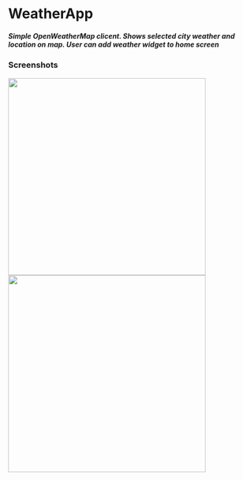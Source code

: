 # WeatherApp
##### Simple OpenWeatherMap clicent. Shows selected city weather and location on map. User can add weather widget to home screen
### Screenshots
<img src="https://github.com/murano500k/WeatherApp/blob/master/screenshots/Screenshot_20170316-160908.png" width="400">
<img src="https://github.com/murano500k/WeatherApp/blob/master/screenshots/Screenshot_20170316-160930.png" width="400">

